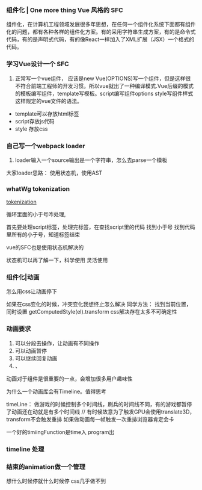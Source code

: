### 组件化 | One more thing Vue 风格的 SFC

组件化，在计算机工程领域发展很多年思想，在任何一个组件化系统下面都有组件化的问题，都有各种各样的组件化方案。有的采用字符串生成方案，有的是命令式代码，有的是声明式代码，有的像React一样加入了XML扩展（JSX）一个格式的代码。

### 学习Vue设计一个 SFC
1. 正常写一个vue组件， 应该是new Vue(OPTIONS)写一个组件，但是这样很不符合前端工程师的开发习惯。所以vue就出了一种编译模式.Vue后缀的模式的模板编写组件，template写模板。script编写组件options style写组件样式这样规定的vue文件的语法。

- template可以存放html标签
- script存放js代码
- style 存放css

### 自己写一个webpack loader

1. loader输入一个source输出是一个字符串，怎么去parse一个模板

大家loader思路： 使用状态机，使用AST

### whatWg tokenization
[tokenization](https://html.spec.whatwg.org/multipage/parsing.html#tokenization)

循环里面的小于号咋处理,

首先要处理script标签，处理完标签，在查找script里的代码 找到小于号 找到代码里所有的小于号，知道标签结束

vue的SFC也是使用状态机解决的

状态机可以再了解一下，科学使用 灵活使用

### 组件化|动画
怎么用css让动画停下

如果在css变化的时候，冲突变化我想终止怎么解决
同学方法： 找到当前位置， 同时设置 getComputedStyle(el).transform
css解决存在太多不可确定性
### 动画要求
1. 可以分段去操作，让动画有不同操作
2. 可以动画暂停
3. 可以继续回复动画
4. 、

动画对于组件是很重要的一点，会增加很多用户趣味性


为什么一个动画库会有Timeline。值得思考

timeLine： 
做游戏的时候控制多个时间线，刷兵的时间线不同，有的游戏都暂停了动画还在动就是有多个时间线
// 有时候故意为了触发GPU会使用translate3D， transform不会触发重排 如果做动画每一帧触发一次重排浏览器肯定会卡

一个好的timiingFunction是time入 program出

### timeline 处理

### 结束的animation做一个管理

想什么时候停就什么时候停 css几乎做不到
